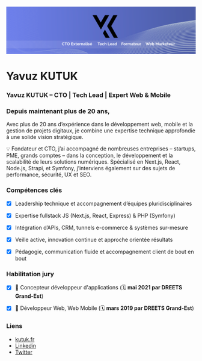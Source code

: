 ![Yavuz KUTUK](./yavuz.png)
# Yavuz KUTUK
### Yavuz KUTUK – CTO | Tech Lead | Expert Web & Mobile

### Depuis maintenant plus de 20 ans,
Avec plus de 20 ans d’expérience dans le développement web, mobile et la gestion de projets digitaux, je combine une expertise technique approfondie à une solide vision stratégique.

💡 Fondateur et CTO, j’ai accompagné de nombreuses entreprises – startups, PME, grands comptes – dans la conception, le développement et la scalabilité de leurs solutions numériques.
Spécialisé en Next.js, React, Node.js, Strapi, et Symfony, j’interviens également sur des sujets de performance, sécurité, UX et SEO.

### Compétences clés
- [x] Leadership technique et accompagnement d’équipes pluridisciplinaires
- [x] Expertise fullstack JS (Next.js, React, Express) & PHP (Symfony)
- [x] Intégration d’APIs, CRM, tunnels e-commerce & systèmes sur-mesure
- [x] Veille active, innovation continue et approche orientée résultats
- [x] Pédagogie, communication fluide et accompagnement client de bout en bout


### Habilitation jury

- [x] 🏅 Concepteur développeur d'applications (🗓️ **mai 2021 par DREETS Grand-Est**)

- [x] 🏅 Développeur Web, Web Mobile (🗓️ **mars 2019 par DREETS Grand-Est**)

### Liens
- [kutuk.fr](https://kutuk.fr)
- [Linkedin](https://fr.linkedin.com/in/yavuzkutuk)
- [Twitter](https://twitter.com/yavuzkutuk)
